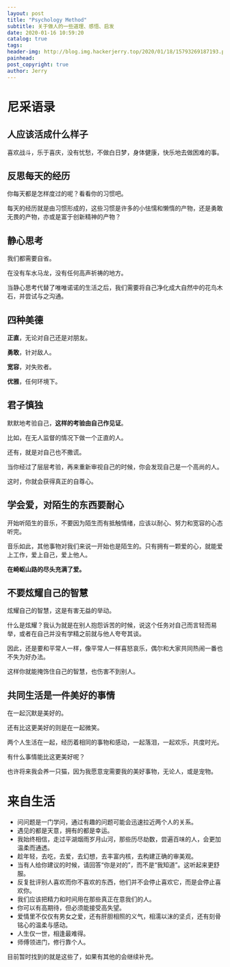 ```yaml
---
layout: post
title: "Psychology Method"
subtitle: 关于做人的一些道理、感悟、启发
date: 2020-01-16 10:59:20
catalog: true
tags: 
header-img: http://blog.img.hackerjerry.top/2020/01/18/15793269187193.png
painhead: 
post_copyright: true
author: Jerry
---
```


# 尼采语录

## 人应该活成什么样子

喜欢战斗，乐于喜庆，没有忧愁，不做白日梦，身体健康，快乐地去做困难的事。

## 反思每天的经历

你每天都是怎样度过的呢？看看你的习惯吧。

每天的经历就是由习惯形成的，这些习惯是许多的小怯懦和懒惰的产物，还是勇敢无畏的产物，亦或是富于创新精神的产物？

## 静心思考

我们都需要自省。

在没有车水马龙，没有任何高声祈祷的地方。

当静心思考代替了唯唯诺诺的生活之后，我们需要将自己净化成大自然中的花鸟木石，并尝试与之沟通。

## 四种美德

**正直**，无论对自己还是对朋友。

**勇敢**，针对敌人。

**宽容**，对失败者。

**优雅**，任何环境下。

## 君子慎独

默默地考验自己，**这样的考验由自己作见证**。

比如，在无人监督的情况下做一个正直的人。

还有，就是对自己也不撒谎。

当你经过了层层考验，再来重新审视自己的时候，你会发现自己是一个高尚的人。

这时，你就会获得真正的自尊心。

## 学会爱，对陌生的东西要耐心

开始听陌生的音乐，不要因为陌生而有抵触情绪，应该以耐心、努力和宽容的心态听完。

音乐如此，其他事物对我们来说一开始也是陌生的。只有拥有一颗爱的心，就能爱上工作，爱上自己，爱上他人。

**在崎岖山路的尽头充满了爱。**

## 不要炫耀自己的智慧

炫耀自己的智慧，这是有害无益的举动。

什么是炫耀？我认为就是在别人抱怨诉苦的时候，说这个任务对自己而言轻而易举，或者在自己并没有学精之前就与他人夸夸其谈。

因此，还是要和平常人一样，像平常人一样喜怒哀乐，偶尔和大家共同热闹一番也不失为好办法。

这样你就能掩饰住自己的智慧，也伤害不到别人。

## 共同生活是一件美好的事情

在一起沉默是美好的。

还有比这更美好的则是在一起微笑。

两个人生活在一起，经历着相同的事物和感动，一起落泪，一起欢乐，共度时光。

有什么事情能比这更美好呢？

也许将来我会养一只猫，因为我愿意宠需要我的美好事物，无论人，或是宠物。

# 来自生活

- 问问题是一门学问，通过有趣的问题可能会迅速拉近两个人的关系。
- 遇见的都是天意，拥有的都是幸运。
- 我始终相信，走过平湖烟雨岁月山河，那些历尽劫数，尝遍百味的人，会更加温柔而通透。
- 趁年轻，去吃，去爱，去幻想，去丰富内核，去构建正确的审美观。
- 当有人给你建议的时候，请回答“你是对的”，而不是“我知道”。这听起来更舒服。
- 反复批评别人喜欢而你不喜欢的东西，他们并不会停止喜欢它，而是会停止喜欢你。
- 我们应该把精力和时间用在那些真正在意我们的人。
- 你可以有高期待，但必须能接受高失望。
- 爱情里不仅仅有男女之爱，还有肝胆相照的义气，相濡以沫的坚贞，还有刻骨铭心的温柔与感动。
- 人生仅一世，相逢最难得。
- 师傅领进门，修行靠个人。

目前暂时找到的就是这些了，如果有其他的会继续补充。